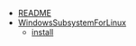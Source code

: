 * [README](./README.md)
* [WindowsSubsystemForLinux](./WindowsSubsystemForLinux)
  * [install](./WindowsSubsystemForLinux/install.md)
